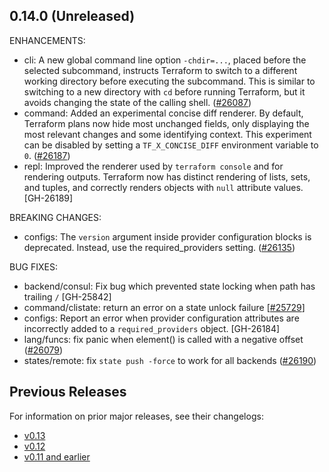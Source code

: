 ## 0.14.0 (Unreleased)

ENHANCEMENTS:

* cli: A new global command line option `-chdir=...`, placed before the selected subcommand, instructs Terraform to switch to a different working directory before executing the subcommand. This is similar to switching to a new directory with `cd` before running Terraform, but it avoids changing the state of the calling shell. ([#26087](https://github.com/hashicorp/terraform/issues/26087))
* command: Added an experimental concise diff renderer. By default, Terraform plans now hide most unchanged fields, only displaying the most relevant changes and some identifying context. This experiment can be disabled by setting a `TF_X_CONCISE_DIFF` environment variable to `0`. ([#26187](https://github.com/hashicorp/terraform/issues/26187))
* repl: Improved the renderer used by `terraform console` and for rendering outputs. Terraform now has distinct rendering of lists, sets, and tuples, and correctly renders objects with `null` attribute values. [GH-26189]

BREAKING CHANGES:
* configs: The `version` argument inside provider configuration blocks is deprecated. Instead, use the required_providers setting. ([#26135](https://github.com/hashicorp/terraform/issues/26135))

BUG FIXES:

* backend/consul: Fix bug which prevented state locking when path has trailing `/` [GH-25842]
* command/clistate: return an error on a state unlock failure [[#25729](https://github.com/hashicorp/terraform/issues/25729)] 
* configs: Report an error when provider configuration attributes are incorrectly added to a `required_providers` object. [GH-26184]
* lang/funcs: fix panic when element() is called with a negative offset ([#26079](https://github.com/hashicorp/terraform/issues/26079))
* states/remote: fix `state push -force` to work for all backends ([#26190](https://github.com/hashicorp/terraform/issues/26190))

## Previous Releases

For information on prior major releases, see their changelogs:

* [v0.13](https://github.com/hashicorp/terraform/blob/v0.13/CHANGELOG.md)
* [v0.12](https://github.com/hashicorp/terraform/blob/v0.12/CHANGELOG.md)
* [v0.11 and earlier](https://github.com/hashicorp/terraform/blob/v0.11/CHANGELOG.md)
